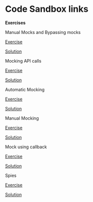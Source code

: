 # Code Sandbox links

**Exercises**

Manual Mocks and Bypassing mocks

[Exercise](https://codesandbox.io/p/sandbox/github/bitovi/trainings/tree/main/practical-react-unit-testing-with-jest-mocks-and-spies/Exercise1/problem?file=src/toSelectOptions.test.tsx)

[Solution](https://codesandbox.io/p/sandbox/github/bitovi/trainings/tree/main/practical-react-unit-testing-with-jest-mocks-and-spies/Exercise1/solution?file=src/toSelectOptions.test.tsx)

Mocking API calls

[Exercise](https://codesandbox.io/p/sandbox/github/bitovi/trainings/tree/main/practical-react-unit-testing-with-jest-mocks-and-spies/Exercise2/problem?file=/src/endpoints/get-data.test.ts)

[Solution](https://codesandbox.io/p/sandbox/github/bitovi/trainings/tree/main/practical-react-unit-testing-with-jest-mocks-and-spies/Exercise2/solution?file=/src/endpoints/get-data.test.ts)

Automatic Mocking

[Exercise](https://codesandbox.io/p/sandbox/github/bitovi/trainings/tree/main/practical-react-unit-testing-with-jest-mocks-and-spies/Exercise3/problem?file=/src/Select.test.tsx)

[Solution](https://codesandbox.io/p/sandbox/github/bitovi/trainings/tree/main/practical-react-unit-testing-with-jest-mocks-and-spies/Exercise3/solution?file=/src/Select.test.tsx)

Manual Mocking

[Exercise](https://codesandbox.io/p/sandbox/github/bitovi/trainings/tree/main/practical-react-unit-testing-with-jest-mocks-and-spies/Exercise4/problem?file=/src/useYears.test.ts)

[Solution](https://codesandbox.io/p/sandbox/github/bitovi/trainings/tree/main/practical-react-unit-testing-with-jest-mocks-and-spies/Exercise4/solution?file=/src/useYears.test.ts)

Mock using callback

[Exercise](https://codesandbox.io/p/sandbox/github/bitovi/trainings/tree/main/practical-react-unit-testing-with-jest-mocks-and-spies/Exercise5/problem?file=/src/Vehicle.test.ts)

[Solution](https://codesandbox.io/p/sandbox/github/bitovi/trainings/tree/main/practical-react-unit-testing-with-jest-mocks-and-spies/Exercise5/solution?file=/src/Vehicle.test.ts)

Spies

[Exercise](https://codesandbox.io/p/sandbox/github/bitovi/trainings/tree/main/practical-react-unit-testing-with-jest-mocks-and-spies/Exercise6/problem?file=/src/VideoPlayer.test.ts)

[Solution](https://codesandbox.io/p/sandbox/github/bitovi/trainings/tree/main/practical-react-unit-testing-with-jest-mocks-and-spies/Exercise6/solution?file=/src/VideoPlayer.test.ts)
